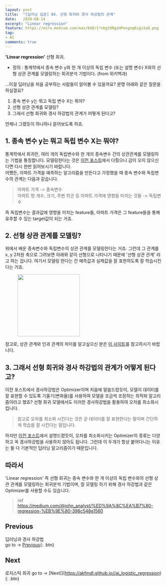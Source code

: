 ```yaml
---
layout: post
title:  "[딥러닝 입문] 04. 선형 회귀와 경사 하강법의 관계"
date:   2020-08-14
excerpt: "Linear regression"
feature: https://miro.medium.com/max/640/1*nbgt8RgzHPengnq6igs3aQ.png
tag:
- AI
comments: true
---
```


<b>'Linear regression'</b> 선형 회귀.  
* 정의 : 통계학에서 종속 변수 y와 한 개 이상의 독립 변수 (또는 설명 변수) X와의 선형 상관 관계를 모델링하는 회귀분석 기법이다. (from 위키백과)

...이걸 딥러닝을 처음 공부하는 사람들이 알아볼 수 있을까요? 분명 아래와 같은 질문을 하실껄요?

1. 종속 변수 y는 뭐고 독립 변수 X는 뭐야?
2. 선형 상관 관계를 모델링?
3. 그래서 선형 회귀와 경사 하강법의 관계가 어떻게 된다고?

언제나 그랬듯이 하나하나 뜯어보도록 하죠.

## 1. 종속 변수 y는 뭐고 독립 변수 X는 뭐야?
통계학에서 회귀란, 여러 개의 독립변수와 한 개의 종속변수 간의 상관관계를 모델링하는 기법을 통칭합니다. 모델링한다는 것은 [이전 포스트](https://akfmdl.github.io//ai_gradient_descent)에서 다뤘으니 감이 오지 않으신다면 다시 한번 읽어보시기 바랍니다.  
어쨌든, 아파트 가격을 예측하는 알고리즘을 만든다고 가정했을 때 종속 변수와 독립변수의 관계는 다음과 같습니다.
> 아파트 가격 -> 종속변수  
아파트 방 개수, 크기, 주변 학군 등 아파트 가격에 영향을 미치는 것들 -> 독립변수

즉 독립변수는 결과값에 영향을 미치는 feature들, 아파트 가격은 그 feature들을 통해 유추할 수 있는 target값이 되는 거죠.

## 2. 선형 상관 관계를 모델링?
위에서 배운 종속변수와 독립변수의 상관 관계를 모델링한다는 거죠. 그런데 그 관계를 x, y 2차원 축으로 그려보면 아래와 같이 선형으로 나타나기 때문에 '선형 상관 관계' 라고 하는 겁니다. 여기서 모델링 한다는 건 예측값과 실제값을 잘 표현하도록 잘 학습시킨다는 거죠.
<figure>
	<img src="https://t1.daumcdn.net/cfile/tistory/997E924F5CDBC1A628" width=200 height=200>
</figure>
참고로, 상관 관계와 인과 관계의 차이를 알고싶으신 분은 <a href="http://www.datamarket.kr/xe/index.php?mid=board_mXVL91&listStyle=viewer&document_srl=6771">이 사이트</a>를 참고하시기 바랍니다.

## 3. 그래서 선형 회귀와 경사 하강법의 관계가 어떻게 된다고?
이전 포스트에서 경사하강법은 Optimizer이며 처음에 말씀드렸듯이, 모델이 데이터를 잘 표현할 수 있도록 기울기(변화율)를 사용하여 모델을 조금씩 조정하는 최적화 알고리즘이라고 했죠? 선형 회귀 모델에서도 이러한 경사하강법을 활용하여 오차를 최소화시킵니다.
> 참고로 오차를 최소화 시킨다는 것은 곧 데이터를 잘 표현한다는 말이며 간단하게 학습을 잘 시킨다는 말입니다.

하지만 [이전 포스트](https://akfmdl.github.io//ai_gradient_descent)에서 설명드렸듯이, 오차를 최소화시키는 Optimizer의 종류는 다양하고 꼭 경사하강법을 사용하지 않아도 됩니다. 그런데 이 두개가 항상 붙어다니는 이유는 둘 다 기본적인 딥러닝 알고리즘이기 때문입니다.

## 따라서
'Linear regression' 즉 선형 회귀는 종속 변수와 한 개 이상의 독립 변수와의 선형 상관 관계를 모델링하는 회귀분석 기법이며, 잘 모델링 하기 위해 경사 하강법과 같은 Optimizer를 사용할 수도 있습니다.


> ref  
https://medium.com/@john_analyst/%ED%9A%8C%EA%B7%80-regression-%EB%9E%80-398c548e1560

## Previous
딥러닝과 경사 하강법  
go to -> [Previous](https://akfmdl.github.io//ai_gradient_descent ){: .btn}

## Next
로지스틱 회귀
go to -> [Next]](https://akfmdl.github.io//ai_logistic_regression){: .btn}